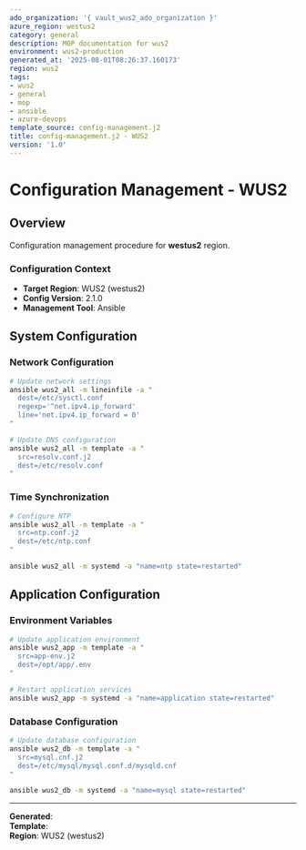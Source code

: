 ```yaml
---
ado_organization: '{ vault_wus2_ado_organization }'
azure_region: westus2
category: general
description: MOP documentation for wus2
environment: wus2-production
generated_at: '2025-08-01T08:26:37.160173'
region: wus2
tags:
- wus2
- general
- mop
- ansible
- azure-devops
template_source: config-management.j2
title: config-management.j2 - WUS2
version: '1.0'
---
```



# Configuration Management - WUS2

## Overview

Configuration management procedure for **westus2** region.

### Configuration Context

- **Target Region**: WUS2 (westus2)
- **Config Version**: 2.1.0
- **Management Tool**: Ansible

## System Configuration

### Network Configuration
```bash
# Update network settings
ansible wus2_all -m lineinfile -a "
  dest=/etc/sysctl.conf
  regexp='^net.ipv4.ip_forward'
  line='net.ipv4.ip_forward = 0'
"

# Update DNS configuration
ansible wus2_all -m template -a "
  src=resolv.conf.j2
  dest=/etc/resolv.conf
"
```

### Time Synchronization
```bash
# Configure NTP
ansible wus2_all -m template -a "
  src=ntp.conf.j2
  dest=/etc/ntp.conf
"

ansible wus2_all -m systemd -a "name=ntp state=restarted"
```

## Application Configuration

### Environment Variables
```bash
# Update application environment
ansible wus2_app -m template -a "
  src=app-env.j2
  dest=/opt/app/.env
"

# Restart application services
ansible wus2_app -m systemd -a "name=application state=restarted"
```

### Database Configuration
```bash
# Update database configuration
ansible wus2_db -m template -a "
  src=mysql.cnf.j2
  dest=/etc/mysql/mysql.conf.d/mysqld.cnf
"

ansible wus2_db -m systemd -a "name=mysql state=restarted"
```

---

**Generated**:   
**Template**:   
**Region**: WUS2 (westus2)